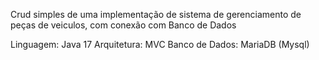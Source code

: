 Crud simples de uma implementação de sistema de gerenciamento de peças de veiculos, com conexão com Banco de Dados

Linguagem: Java 17
Arquitetura: MVC
Banco de Dados: MariaDB (Mysql)
